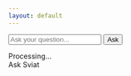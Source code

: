 ```yaml
---
layout: default
---
```


<div class="main-container">
    <div class="search-container">
        <form id="questionForm">
            <div class="search-wrapper">
                <input type="text" id="questionInput" placeholder="Ask your question..." autocomplete="off">
                <button type="submit" id="askButton">Ask</button>
            </div>
        </form>
        <div id="processing" class="processing hidden">Processing...</div>
        <div id="answer" class="answer hidden">Ask Sviat</div>
    </div>
</div>
